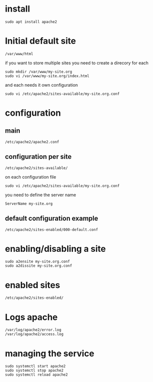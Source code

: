 # install

```
sudo apt install apache2
```
# Initial default site
```
/var/www/html
```
if you want to store multiple sites you need to create a direcory for each
```
sudo mkdir /var/www/my-site.org
sudo vi /var/www/my-site.org/index.html
```
and each needs it own configuration
```
sudo vi /etc/apache2/sites-available/my-site.org.conf
```

# configuration 
## main
```
/etc/apache2/apache2.conf
```
## configuration per site
```
/etc/apache2/sites-available/
```
on each configuration file
```
sudo vi /etc/apache2/sites-available/my-site.org.conf
```
you need to define the server name
```
ServerName my-site.org
```
## default configuration example
```
/etc/apache2/sites-enabled/000-default.conf
```

# enabling/disabling a site
```
sudo a2ensite my-site.org.conf
sudo a2dissite my-site.org.conf
```
# enabled sites
```
/etc/apache2/sites-enabled/
```
# Logs apache
```
/var/log/apache2/error.log
/var/log/apache2/access.log
```

# managing the service
```
sudo systemctl start apache2
sudo systemctl stop apache2
sudo systemctl reload apache2

```
